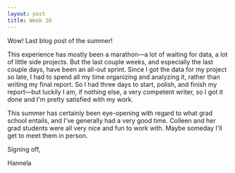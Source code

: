 ```yaml
---
layout: post
title: Week 10
---
```


Wow! Last blog post of the summer!

This experience has mostly been a marathon—a lot of waiting for data, a lot of little side projects. But the last couple weeks, and especially the last couple days, have been an all-out sprint. Since I got the data for my project so late, I had to spend all my time organizing and analyzing it, rather than writing my final report. So I had three days to start, polish, and finish my report—but luckily I am, if nothing else, a very competent writer, so I got it done and I'm pretty satisfied with my work.

This summer has certainly been eye-opening with regard to what grad school entails, and I've generally had a very good time. Colleen and her grad students were all very nice and fun to work with. Maybe someday I'll get to meet them in person.

Signing off,

Hannela
